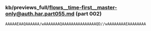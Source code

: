 ### kb/previews_full/flows__time-first__master-only@auth.har.part055.md (part 002)

```md
AAAAAEAAQAAAAAA/wAAAAAAAQAAAAAAAAAAAAAAAQD//wAAAAAAAAEAAAAAAAA
```

```
